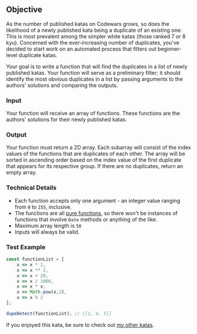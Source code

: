 ## Objective
As the number of published katas on Codewars grows, so does the likelihood of a newly published kata being a duplicate of an existing one. This is most prevalent among the simpler white katas (those ranked 7 or 8 kyu). Concerned with the ever-increasing number of duplicates, you've decided to start work on an automated process that filters out beginner-level duplicate katas.

Your goal is to write a function that will find the duplicates in a list of newly published katas. Your function will serve as a preliminary filter; it should identify the most obvious duplicates in a list by passing arguments to the authors' solutions and comparing the outputs.

### Input
Your function will receive an array of functions. These functions are the authors' solutions for their newly published katas.

### Output
Your function must return a 2D array. Each subarray will consist of the index values of the functions that are duplicates of each other. The array will be sorted in ascending order based on the index value of the first duplicate that appears for its respective group. If there are no duplicates, return an empty array.

### Technical Details
- Each function accepts only one argument - an integer value ranging from `0` to `255`, inclusive.
- The functions are all [pure functions](https://en.wikipedia.org/wiki/Pure_function), so there won't be instances of functions that involve `Date` methods or anything of the like.
- Maximum array length is `50`
- Inputs will always be valid.

### Test Example
```javascript
const functionList = [
	x => x * 2,
	x => x ** 2,
	x => x + 20,
	x => x / 1000,
	x => x * x,
	x => Math.pow(x,2),
	x => x % 2
];

dupeDetect(functionList); // [[1, 4, 5]]
```

If you enjoyed this kata, be sure to check out [my other katas](https://www.codewars.com/users/docgunthrop/authored).
